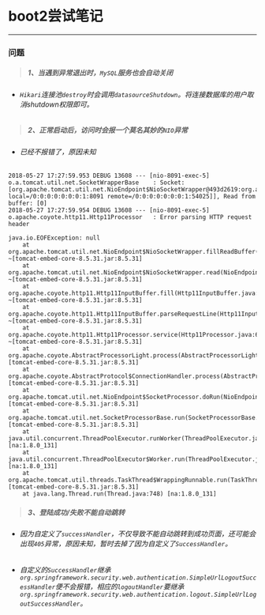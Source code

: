 # boot2尝试笔记
------ 
### 问题
> ##### 1、当遇到异常退出时，`MySQL`服务也会自动关闭
-  ###### `Hikari`连接池`destroy`时会调用`datasourceShutdown`。将连接数据库的用户取消shutdown权限即可。
> ##### 2、正常启动后，访问时会报一个莫名其妙的`NIO`异常   
- ###### 已经不报错了，原因未知
```
2018-05-27 17:27:59.953 DEBUG 13608 --- [nio-8091-exec-5] o.a.tomcat.util.net.SocketWrapperBase    : Socket: [org.apache.tomcat.util.net.NioEndpoint$NioSocketWrapper@493d2619:org.apache.tomcat.util.net.NioChannel@5e951eb3:java.nio.channels.SocketChannel[connected local=/0:0:0:0:0:0:0:1:8091 remote=/0:0:0:0:0:0:0:1:54025]], Read from buffer: [0]
2018-05-27 17:27:59.954 DEBUG 13608 --- [nio-8091-exec-5] o.apache.coyote.http11.Http11Processor   : Error parsing HTTP request header

java.io.EOFException: null
	at org.apache.tomcat.util.net.NioEndpoint$NioSocketWrapper.fillReadBuffer(NioEndpoint.java:1259) ~[tomcat-embed-core-8.5.31.jar:8.5.31]
	at org.apache.tomcat.util.net.NioEndpoint$NioSocketWrapper.read(NioEndpoint.java:1193) ~[tomcat-embed-core-8.5.31.jar:8.5.31]
	at org.apache.coyote.http11.Http11InputBuffer.fill(Http11InputBuffer.java:725) ~[tomcat-embed-core-8.5.31.jar:8.5.31]
	at org.apache.coyote.http11.Http11InputBuffer.parseRequestLine(Http11InputBuffer.java:368) ~[tomcat-embed-core-8.5.31.jar:8.5.31]
	at org.apache.coyote.http11.Http11Processor.service(Http11Processor.java:687) ~[tomcat-embed-core-8.5.31.jar:8.5.31]
	at org.apache.coyote.AbstractProcessorLight.process(AbstractProcessorLight.java:66) [tomcat-embed-core-8.5.31.jar:8.5.31]
	at org.apache.coyote.AbstractProtocol$ConnectionHandler.process(AbstractProtocol.java:790) [tomcat-embed-core-8.5.31.jar:8.5.31]
	at org.apache.tomcat.util.net.NioEndpoint$SocketProcessor.doRun(NioEndpoint.java:1468) [tomcat-embed-core-8.5.31.jar:8.5.31]
	at org.apache.tomcat.util.net.SocketProcessorBase.run(SocketProcessorBase.java:49) [tomcat-embed-core-8.5.31.jar:8.5.31]
	at java.util.concurrent.ThreadPoolExecutor.runWorker(ThreadPoolExecutor.java:1142) [na:1.8.0_131]
	at java.util.concurrent.ThreadPoolExecutor$Worker.run(ThreadPoolExecutor.java:617) [na:1.8.0_131]
	at org.apache.tomcat.util.threads.TaskThread$WrappingRunnable.run(TaskThread.java:61) [tomcat-embed-core-8.5.31.jar:8.5.31]
	at java.lang.Thread.run(Thread.java:748) [na:1.8.0_131]
``` 
> ##### 3、登陆成功/失败不能自动跳转
- ###### 因为自定义了`successHandler`，不仅导致不能自动跳转到成功页面，还可能会出现`405`异常，原因未知，暂时去掉了因为自定义了`SuccessHandler`。
- ###### 自定义的`SuccessHandler`继承`org.springframework.security.web.authentication.SimpleUrlLogoutSuccessHandler`便不会报错，相应的`logoutHandler`要继承`org.springframework.security.web.authentication.logout.SimpleUrlLogoutSuccessHandler`。